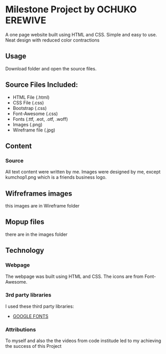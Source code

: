 # Milestone Project by OCHUKO EREWIVE
A one page website built using HTML and CSS. Simple and easy to use. Neat design with reduced color contractions


## Usage
Download folder and open the source files. 


## Source Files Included:
* HTML File (.html)
* CSS File (.css)
* Bootstrap (.css)
* Font-Awesome (.css)
* Fonts (.ttf, .eot, .otf, .woff)
* Images (.png)
* Wireframe file (.jpg)


## Content
### Source
All text content were written by me. Images were designed by me, except kumchop1.png which is a friends business logo.

## Wifreframes images
this images are in Wireframe folder

## Mopup files
there are in the images folder

## Technology
### Webpage
The webpage was built using HTML and CSS. The icons are from Font-Awesome.


### 3rd party libraries
I used these third party libraries:

* [GOOGLE FONTS](http://fonts.googleapis.com/css?family=Open+Sans:300,400,600,700,800)


### Attributions
To myself and also the the videos from code institude led to my achieving the success of this Project

